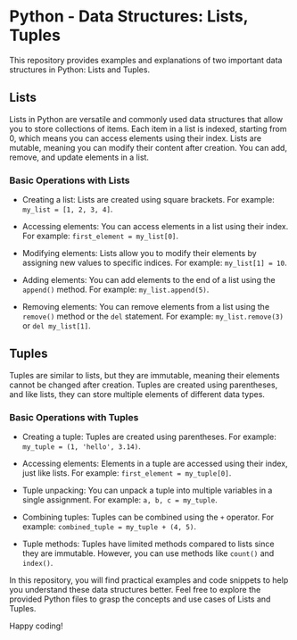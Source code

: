 # Python - Data Structures: Lists, Tuples

This repository provides examples and explanations of two important data structures in Python: Lists and Tuples.

## Lists

Lists in Python are versatile and commonly used data structures that allow you to store collections of items. Each item in a list is indexed, starting from 0, which means you can access elements using their index. Lists are mutable, meaning you can modify their content after creation. You can add, remove, and update elements in a list.

### Basic Operations with Lists

- Creating a list: Lists are created using square brackets. For example: `my_list = [1, 2, 3, 4]`.

- Accessing elements: You can access elements in a list using their index. For example: `first_element = my_list[0]`.

- Modifying elements: Lists allow you to modify their elements by assigning new values to specific indices. For example: `my_list[1] = 10`.

- Adding elements: You can add elements to the end of a list using the `append()` method. For example: `my_list.append(5)`.

- Removing elements: You can remove elements from a list using the `remove()` method or the `del` statement. For example: `my_list.remove(3)` or `del my_list[1]`.

## Tuples

Tuples are similar to lists, but they are immutable, meaning their elements cannot be changed after creation. Tuples are created using parentheses, and like lists, they can store multiple elements of different data types.

### Basic Operations with Tuples

- Creating a tuple: Tuples are created using parentheses. For example: `my_tuple = (1, 'hello', 3.14)`.

- Accessing elements: Elements in a tuple are accessed using their index, just like lists. For example: `first_element = my_tuple[0]`.

- Tuple unpacking: You can unpack a tuple into multiple variables in a single assignment. For example: `a, b, c = my_tuple`.

- Combining tuples: Tuples can be combined using the `+` operator. For example: `combined_tuple = my_tuple + (4, 5)`.

- Tuple methods: Tuples have limited methods compared to lists since they are immutable. However, you can use methods like `count()` and `index()`.

In this repository, you will find practical examples and code snippets to help you understand these data structures better. Feel free to explore the provided Python files to grasp the concepts and use cases of Lists and Tuples.

Happy coding!